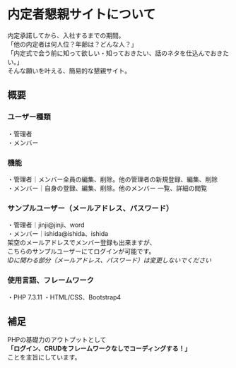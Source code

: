 # 内定者懇親サイトについて  
内定承諾してから、入社するまでの期間。  
「他の内定者は何人位？年齢は？どんな人？」  
「内定式で会う前に知って欲しい・知っておきたい、話のネタを仕込んでおきたい。」  
そんな願いを叶える、簡易的な懇親サイト。    

## 概要  
### ユーザー種類  
・管理者  
・メンバー  
### 機能  
・管理者｜メンバー全員の編集、削除。他の管理者の新規登録、編集、削除  
・メンバー｜自身の登録、編集、削除。他のメンバー 一覧、詳細の閲覧  
### サンプルユーザー（メールアドレス、パスワード）  
・管理者｜jinji@jinji、word  
・メンバー｜ishida@ishida、ishida  
架空のメールアドレスでメンバー登録も出来ますが、  
こちらのサンプルユーザーにてログインが可能です。  
*IDに関わる部分（メールアドレス、パスワード）は変更しないでください*  
### 使用言語、フレームワーク  
・PHP 7.3.11 
・HTML/CSS、Bootstrap4    

## 補足 
PHPの基礎力のアウトプットとして  
**「ログイン、CRUDをフレームワークなしでコーディングする！」**  
ことを主旨にしています。  
